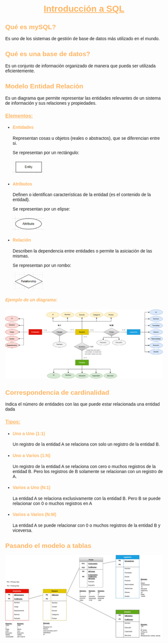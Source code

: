 <body style= "font-family: Arial, Helvetica, sans-serif;">

<h1 style="text-align: center; color: #ffb563;"><ins>Introducción a SQL</ins></h1>

<h2 style="color: #ffb563;">Qué es mySQL?</h2>

Es uno de los sistemas de gestión de base de datos más utilizado en el mundo.

<h2 style="color: #ffb563;">Qué es una base de datos?</h2>

Es un conjunto de información organizado de manera que pueda ser utilizada eficientemente.

<h2 style="color: #ffb563;">Modelo Entidad Relación</h2>

Es un diagrama que permite representar las entidades relevantes de un sistema de información y sus relaciones y propiedades.

<h3 style="color: #ffb563;"><ins>Elementos:</ins></h3>

* <h4 style="color: #ffb563;">Entidades</h4>
    <p>Representan cosas u objetos (reales o abstractos), que se diferencian entre si.</p>
    <p>Se representan por un rectángulo:</p>
    <img width=100 src="../Images/Entidad.png"></img>

* <h4 style="color: #ffb563;">Atributos</h4>
    <p>Definen o identifican características de la entidad (es el contenido de la entidad).</p>
    <p>Se representan por un elipse:</p>
    <img width=100 src="../Images/Atributo.png"></img>

* <h4 style="color: #ffb563;">Relación</h4>
    <p>Describen la dependencia entre entidades o permite la asiciación de las mismas.</p>
    <p>Se representan por un rombo:</p>
    <img width=100 src="../Images/Relacion.png"></img>

<h5 style="color: #ffb563;">Ejemplo de un diagrama:</h5>

<img style="background-color: white" src="../Images/Diagrama_1.svg"></img>

<h2 style="color: #ffb563;">Correspondencia de cardinalidad</h2>

Indica el número de entidades con las que puede estar relacionada una entidad dada

<h3 style="color: #ffb563;"><ins>Tipos:</ins></h3>

* <h4 style="color: #ffb563;">Uno a Uno (1:1)</h4>
    <p>Un registro de la entidad A se relaciona con solo un registro de la entidad B.</p>

* <h4 style="color: #ffb563;">Uno a Varios (1:N)</h4>
    <p>Un registro de la entidad A se relaciona con cero o muchos registros de la entidad B. Pero los registros de B solamente se relacionan con un registro de A.</p>

* <h4 style="color: #ffb563;">Varios a Uno (N:1)</h4>
    <p>La entidad A se relaciona exclusivamente con la entidad B. Pero B se puede relacionar con 0 o muchos registros en A</p>

* <h4 style="color: #ffb563;">Varios a Varios (N:M)</h4>
    <p>La entidad A se puede relacionar con 0 o muchos registros de la entidad B y viceversa.</p>

<h2 style="color: #ffb563;">Pasando el modelo a tablas</h2>

<img style="background-color: white" src="../Images/TablaDiagrama_1.svg"><img>

</body>